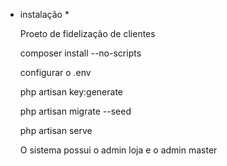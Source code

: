 * instalação *

  Proeto de fidelização de clientes
  
  composer install --no-scripts
  
  configurar o .env
  
  php artisan key:generate
  
  php artisan migrate --seed
  
  php artisan serve
  
  
  O sistema possui o admin loja e o admin master
